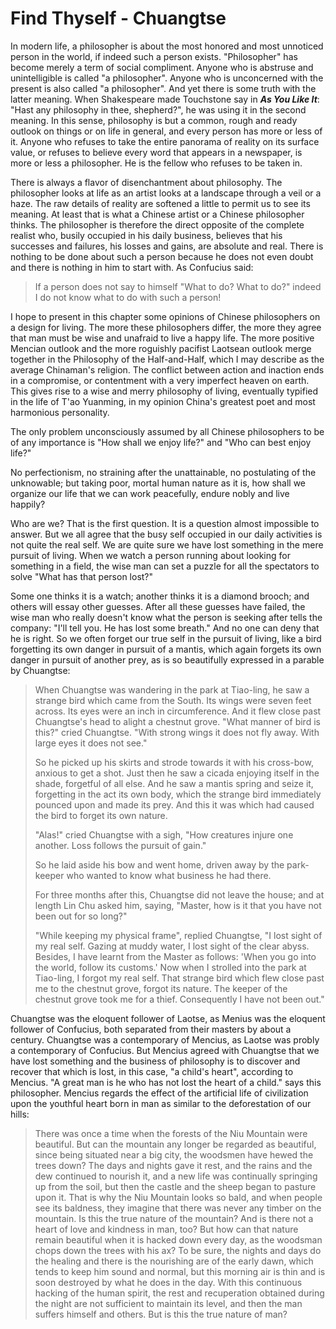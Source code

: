 # Find Thyself - Chuangtse

In modern life, a philosopher is about the most honored and most unnoticed
person in the world, if indeed such a person exists. "Philosopher" has become
merely a term of social compliment. Anyone who is abstruse and unintelligible is
called "a philosopher". Anyone who is unconcerned with the present is also
called "a philosopher". And yet there is some truth with the latter meaning.
When Shakespeare made Touchstone say in ***As You Like It***: "Hast any 
philosophy in thee, shepherd?", he was using it in the second meaning. In this 
sense, philosophy is but a common, rough and ready outlook on things or on life 
in general, and every person has more or less of it. Anyone who refuses to take 
the entire panorama of reality on its surface value, or refuses to believe every
word that appears in a newspaper, is more or less a philosopher. He is the
fellow who refuses to be taken in.

There is always a flavor of disenchantment about philosophy. The philosopher
looks at life as an artist looks at a landscape through a veil or a haze. The
raw details of reality are softened a little to permit us to see its meaning. At
least that is what a Chinese artist or a Chinese philosopher thinks. The
philosopher is therefore the direct opposite of the complete realist who, busily
occupied in his daily business, believes that his successes and failures, his
losses and gains, are absolute and real. There is nothing to be done about such
a person because he does not even doubt and there is nothing in him to start
with. As Confucius said:

> If a person does not say to himself "What to do? What to do?" indeed I do not
> know what to do with such a person!

I hope to present in this chapter some opinions of Chinese philosophers on a
design for living. The more these philosophers differ, the more they agree that
man must be wise and unafraid to live a happy life. The more positive Mencian
outlook and the more roguishly pacifist Laotsean outlook merge together in the
Philosophy of the Half-and-Half, which I may describe as the average Chinaman's
religion. The conflict between action and inaction ends in a compromise, or
contentment with a very imperfect heaven on earth. This gives rise to a wise and
merry philosophy of living, eventually typified in the life of T'ao Yuanming, in
my opinion China's greatest poet and most harmonious personality.

The only problem unconsciously assumed by all Chinese philosophers to be of any
importance is "How shall we enjoy life?" and "Who can best enjoy life?" 

No perfectionism, no straining after the unattainable, no postulating of the
unknowable; but taking poor, mortal human nature as it is, how shall we 
organize our life that we can work peacefully, endure nobly and live happily?

Who are we? That is the first question. It is a question almost impossible to
answer. But we all agree that the busy self occupied in our daily activities is
not quite the real self. We are quite sure we have lost something in the mere
pursuit of living. When we watch a person running about looking for something in
a field, the wise man can set a puzzle for all the spectators to solve "What has
that person lost?" 

Some one thinks it is a watch; another thinks it is a diamond brooch; and others 
will essay other guesses. After all these guesses have failed, the wise man who 
really doesn't know what the person is seeking after tells the company: "I'll 
tell you. He has lost some breath." And no one can deny that he is right. So we 
often forget our true self in the pursuit of living, like a bird forgetting its 
own danger in pursuit of a mantis, which again forgets its own danger in pursuit 
of another prey, as is so beautifully expressed in a parable by Chuangtse:

> When Chuangtse was wandering in the park at Tiao-ling, he saw a strange bird
> which came from the South. Its wings were seven feet across. Its eyes were an
> inch in circumference. And it flew close past Chuangtse's head to alight a
> chestnut grove. "What manner of bird is this?" cried Chuangtse. "With strong
> wings it does not fly away. With large eyes it does not see."  
>  
> So he picked up his skirts and strode towards it with his cross-bow, anxious
> to get a shot. Just then he saw a cicada enjoying itself in the shade,
> forgetful of all else. And he saw a mantis spring and seize it, forgetting in
> the act its own body, which the strange bird immediately pounced upon and made
> its prey. And this it was which had caused the bird to forget  its own nature.  
>  
> "Alas!" cried Chuangtse with a sigh, "How creatures injure one another. Loss
> follows the pursuit of gain."  
>  
> So he laid aside his bow and went home, driven away by the park-keeper who
> wanted to know what business he had there.  
>  
> For three months after this, Chuangtse did not leave the house; and at length
> Lin Chu asked him, saying, "Master, how is it that you have not been out for
> so long?"  
>  
> "While keeping my physical frame", replied Chuangtse, "I lost sight of my real
> self. Gazing at muddy water, I lost sight of the clear abyss. Besides, I have
> learnt from the Master as follows: 'When you go into the world, follow its
> customs.' Now when I strolled into the park at Tiao-ling, I forgot my real
> self. That strange bird which flew close past me to the chestnut grove, forgot
> its nature. The keeper of the chestnut grove took me for a thief. Consequently
> I have not been out."

Chuangtse was the eloquent follower of Laotse, as Menius was the eloquent
follower of Confucius, both separated from their masters by about a century.
Chuangtse was a contemporary of Mencius, as Laotse was probly a contemporary of
Confucius. But Mencius agreed with Chuangtse that we have lost something and the
business of philosophy is to discover and recover that which is lost, in this
case, "a child's heart", according to Mencius. "A great man is he who has not
lost the heart of a child." says this philosopher. Mencius regards the effect of
the artificial life of civilization upon the youthful heart born in man as
similar to the deforestation of our hills:

> There was once a time when the forests of the Niu Mountain were beautiful. But
> can the mountain any longer be regarded as beautiful, since being situated
> near a big city, the woodsmen have hewed the trees down? The days and nights
> gave it rest, and the rains and the dew continued to nourish it, and a new
> life was continually springing up from the soil, but then the castle and the
> sheep began to pasture upon it. That is why the Niu Mountain looks so bald,
> and when people see its baldness, they imagine that there was never any timber
> on the mountain. Is this the true nature of the mountain? And is there not a
> heart of love and kindness in man, too? But how can that nature remain
> beautiful when it is hacked down every day, as the woodsman chops down the
> trees with his ax? To be sure, the nights and days do the healing and there is
> the nourishing are of the early dawn, which tends to keep him sound and
> normal, but this morning air is thin and is soon destroyed by what he does in
> the day. With this continuous hacking of the human spirit, the rest and
> recuperation obtained during the night are not sufficient to maintain its
> level, and then the man suffers himself and others. But is this the true
> nature of man?
